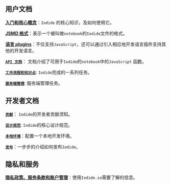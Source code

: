 ## 用户文档

**[入门和核心概念](key_concepts.md)**：`Iodide` 的核心知识，及如何使用它。

**[JSMD 格式](jsmd.md)**：表示一个被叫做`notebook`的`Iodide`文件的格式。

**[语言 plugins](language_plugins.md)**：不仅支持`JavaScript`，还可以通过引入相应地开发语言插件支持其他的开发语言。

**[` API 文档 `](api.md)**： 文档介绍了可用于`Iodide`的`notebook`中的`JavaScript` 函数。

**[` 工作流程和知识点 `](workflows.md)**: `Iodide`完成的一系列任务。

**[` 服务端管理 `](server-admin.md)**: 服务端管理任务。

## 开发者文档

**[` 贡献 `](contributing.md)**： `Iodide`的开发者贡献须知。

**[` 设计规范 `](design-principles.md)**: `Iodide`的核心设计规范。

**[` 本地环境 `](local-dev.md)**：配置一个本地开发环境。

**[` 发布 `](making-a-new-release.md)**：一步步的介绍如何发布`Iodide`。

## 隐私和服务

**[隐私政策、服务条款和账户管理](policies.md)**：使用`Iodide.io`需要了解的信息。
